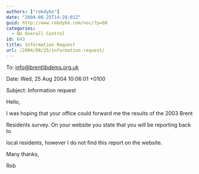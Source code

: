 ```yaml
---
authors: ["robdyke"]
date: "2004-08-25T14:28:01Z"
guid: http://www.robdyke.com/noc/?p=60
categories:
  - No Overall Control
id: 643
title: Information Request
url: /2004/08/25/information-request/
---
```

To: info@brentlibdems.org.uk
  
Date: Wed, 25 Aug 2004 10:06:01 +0100
  
Subject: Information request

Hello,

I was hoping that your office could forward me the results of the 2003 Brent
  
Residents survey. On your website you state that you will be reporting back to
  
local residents, however I do not find this report on the website.

Many thanks,

Rob